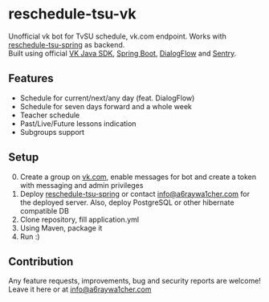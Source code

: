 # reschedule-tsu-vk
Unofficial vk bot for TvSU schedule, vk.com endpoint. Works with [reschedule-tsu-spring](https://github.com/monkey-underground-coders/reschedule-tsu-spring) as backend.  
Built using official [VK Java SDK](https://github.com/VKCOM/vk-java-sdk), [Spring Boot](https://spring.io), [DialogFlow](https://dialogflow.com) and [Sentry](https://sentry.io).

## Features
- Schedule for current/next/any day (feat. DialogFlow)
- Schedule for seven days forward and a whole week
- Teacher schedule
- Past/Live/Future lessons indication
- Subgroups support

## Setup
0) Create a group on [vk.com](https://vk.com), enable messages for bot and create a token with messaging and admin privileges
1) Deploy [reschedule-tsu-spring](https://github.com/monkey-underground-coders/reschedule-tsu-spring) or contact 
info@a6raywa1cher.com for the deployed server. Also, deploy PostgreSQL or other hibernate compatible DB
2) Clone repository, fill application.yml
3) Using Maven, package it
4) Run :)

## Contribution
Any feature requests, improvements, bug and security reports are welcome! Leave it here or at info@a6raywa1cher.com
